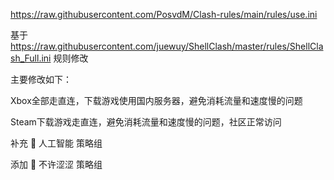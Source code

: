 https://raw.githubusercontent.com/PosvdM/Clash-rules/main/rules/use.ini

基于 https://raw.githubusercontent.com/juewuy/ShellClash/master/rules/ShellClash_Full.ini 规则修改

主要修改如下：

Xbox全部走直连，下载游戏使用国内服务器，避免消耗流量和速度慢的问题

Steam下载游戏走直连，避免消耗流量和速度慢的问题，社区正常访问

补充 🤖 人工智能 策略组

添加 🥵 不许涩涩 策略组
